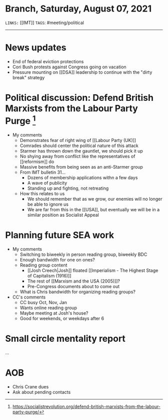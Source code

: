 # Branch, Saturday, August 07, 2021
`LINKS:` [[IMT]]
`TAGS`: #meeting/political 

---
# News updates
- End of federal eviction protections
- Cori Bush protests against Congress going on vacation
- Pressure mounting on [[DSA]] leadership to continue with the "dirty break" strategy

# Political discussion: Defend British Marxists from the Labour Party Purge [^1]
 [^1]: https://socialistrevolution.org/defend-british-marxists-from-the-labour-party-purge/

- My comments
	- Demonstrates fear of right wing of [[Labour Party (UK)]]
	- Comrades should center the political nature of this attack
	- Starmer has thrown down the gauntlet, we should pick it up
	- No shying away from conflict like the representatives of [[reformism]] do
	- Massive benefits from being seen as an anti-Starmer group
	- From IMT bulletin 31...
		- Dozens of membership applications withn a few days
		- A wave of publicity
		- Standing up and fighting, not retreating
	- How this relates to us
		- We should remember that as we grow, our enemies will no longer be able to ignore us
		- We are far from this in the [[USA]], but eventually we will be in a similar position as Socialist Appeal

# Planning future SEA work
- My comments
	- Switching to biweekly in person reading group, biweekly BDC
	- Enough bandwidth for one on ones?
	- Reading group content
		- [[Josh Creech|Josh]] floated [[Imperialism - The Highest Stage of Capitalism (1916)]]
		- The rest of [[Marxism and the USA (2005)]]?
		- Pre-Congress documents about to come out
	- What is Chris bandwidth for organizing reading groups?
- CC's comments
	- CC busy Oct, Nov, Jan
	- Wants online reading group
	- Maybe meeting at Josh's house?
	- Good for weekends, or weekdays after 6

# Small circle mentality report
...

# AOB
- Chris Crane dues
- Ask about pending contacts